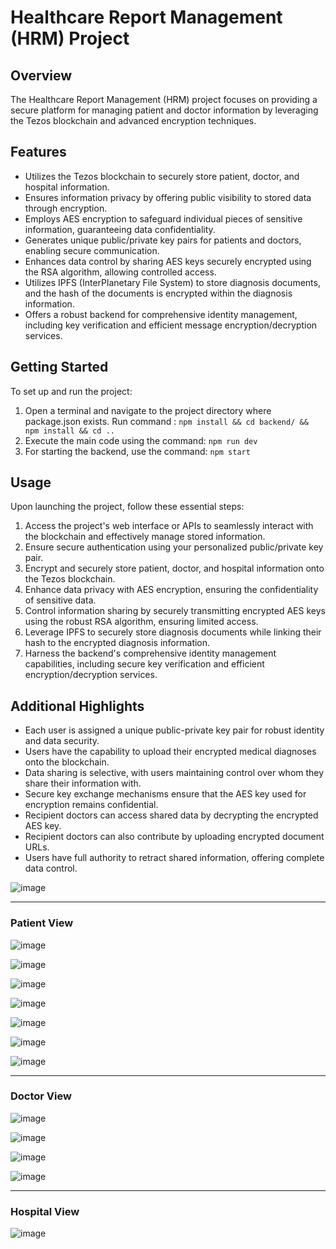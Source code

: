 <h1>Healthcare Report Management (HRM) Project</h1>

  <h2>Overview</h2>
  <p>The Healthcare Report Management (HRM) project focuses on providing a secure platform for managing patient and doctor information by leveraging the Tezos blockchain and advanced encryption techniques.</p>

  <h2>Features</h2>
  <ul>
    <li>Utilizes the Tezos blockchain to securely store patient, doctor, and hospital information.</li>
    <li>Ensures information privacy by offering public visibility to stored data through encryption.</li>
    <li>Employs AES encryption to safeguard individual pieces of sensitive information, guaranteeing data confidentiality.</li>
    <li>Generates unique public/private key pairs for patients and doctors, enabling secure communication.</li>
    <li>Enhances data control by sharing AES keys securely encrypted using the RSA algorithm, allowing controlled access.</li>
    <li>Utilizes IPFS (InterPlanetary File System) to store diagnosis documents, and the hash of the documents is encrypted within the diagnosis information.</li>
    <li>Offers a robust backend for comprehensive identity management, including key verification and efficient message encryption/decryption services.</li>
  </ul>

  <h2>Getting Started</h2>
  <p>To set up and run the project:</p>
  <ol>
    <li>Open a terminal and navigate to the project directory where package.json exists.
    Run command : <code>npm install && cd backend/ && npm install && cd ..</code></li>
    <li>Execute the main code using the command: <code>npm run dev</code></li>
    <li>For starting the backend, use the command: <code>npm start</code></li>
  </ol>

  <h2>Usage</h2>
  <p>Upon launching the project, follow these essential steps:</p>
  <ol>
    <li>Access the project's web interface or APIs to seamlessly interact with the blockchain and effectively manage stored information.</li>
    <li>Ensure secure authentication using your personalized public/private key pair.</li>
    <li>Encrypt and securely store patient, doctor, and hospital information onto the Tezos blockchain.</li>
    <li>Enhance data privacy with AES encryption, ensuring the confidentiality of sensitive data.</li>
    <li>Control information sharing by securely transmitting encrypted AES keys using the robust RSA algorithm, ensuring limited access.</li>
    <li>Leverage IPFS to securely store diagnosis documents while linking their hash to the encrypted diagnosis information.</li>
    <li>Harness the backend's comprehensive identity management capabilities, including secure key verification and efficient encryption/decryption services.</li>
  </ol>

  <h2>Additional Highlights</h2>
  <ul>
    <li>Each user is assigned a unique public-private key pair for robust identity and data security.</li>
    <li>Users have the capability to upload their encrypted medical diagnoses onto the blockchain.</li>
    <li>Data sharing is selective, with users maintaining control over whom they share their information with.</li>
    <li>Secure key exchange mechanisms ensure that the AES key used for encryption remains confidential.</li>
    <li>Recipient doctors can access shared data by decrypting the encrypted AES key.</li>
    <li>Recipient doctors can also contribute by uploading encrypted document URLs.</li>
    <li>Users have full authority to retract shared information, offering complete data control.</li>
  </ul>




  ![image](https://github.com/dhruvsh-1729/newfgrid-23/assets/79053599/1b648133-f2e5-4754-ace8-fd1f4c345c39)



<hr>
<h3>Patient View</h3>

![image](https://github.com/dhruvsh-1729/newfgrid-23/assets/79053599/1789397b-0dee-4d04-b57c-a5542b4d553c)

  ![image](https://github.com/dhruvsh-1729/newfgrid-23/assets/79053599/9113c883-f0c0-4ee4-ba45-37110d71e261)

![image](https://github.com/dhruvsh-1729/newfgrid-23/assets/79053599/6b2efd9f-da65-4628-a989-0f3abd2b3acc)

![image](https://github.com/dhruvsh-1729/newfgrid-23/assets/79053599/858180ad-5632-49aa-b375-6c4c8ae93799)

![image](https://github.com/dhruvsh-1729/newfgrid-23/assets/79053599/1586171f-edff-4007-a8c5-8b4d42bf27d7)


![image](https://github.com/dhruvsh-1729/newfgrid-23/assets/79053599/16335bbc-a46e-4676-bb26-4cb6dddab6f6)

![image](https://github.com/dhruvsh-1729/newfgrid-23/assets/79053599/3dec2752-518b-46f3-b956-07caf2ee7d15)

<hr>
<h3>Doctor View</h3>

![image](https://github.com/dhruvsh-1729/newfgrid-23/assets/79053599/f1afa3ed-dfd6-4b3a-be62-1f11e5082ca3)

![image](https://github.com/dhruvsh-1729/newfgrid-23/assets/79053599/7fab5107-0499-442c-bfcb-7e07560396c7)

![image](https://github.com/dhruvsh-1729/newfgrid-23/assets/79053599/eb93b852-95ae-43c9-8357-cc03499ad199)

![image](https://github.com/dhruvsh-1729/newfgrid-23/assets/79053599/1666931a-c391-4630-a0de-27d0ab3e6e4a)

<hr>
<h3>Hospital View</h3>

![image](https://github.com/dhruvsh-1729/newfgrid-23/assets/79053599/3bb4e3d9-7ad9-4309-b121-80fc1206da09)

